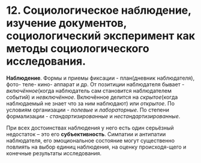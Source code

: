 # 12. Социологическое наблюдение, изучение документов, социологический эксперимент как методы социологического исследования.

**Наблюдение**. Формы и приемы фиксации - план(дневник наблюдателя), фото- теле- кино- аппарат и др. От позитиции наблюдателя бывает - *включённое*(когда наблюдатель сам становится наблюдателем событий) и *невключённое*. Включённое делится на *скрытое*(когда наблюдаемый не знает что за ним наблюдают) или *открытое*. По условиям организации - *полевые* и *лабораторные*. По степени формализации - *стандартизированные* и *нестандартизированные*.

При всех достоинствах наблюдения у него есть один серьёзный недостаток – это его **субъективность**. Симпатии и антипатии наблюдателя, его эмоциональное состояние могут существенно повлиять на выбор единиц наблюдения, на оценку происходя-щего и конечные результаты исследования.